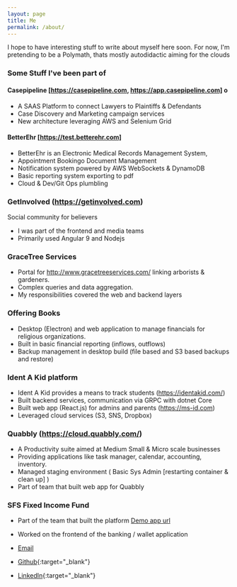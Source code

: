 ```yaml
---
layout: page
title: Me
permalink: /about/
---
```

I hope to have interesting stuff to write about myself here soon.
For now, I'm pretending to be a Polymath, thats mostly autodidactic aiming for the clouds


### Some Stuff I've been part of

#### Casepipeline [https://casepipeline.com, https://app.casepipeline.com] o
- A SAAS Platform to connect Lawyers to Plaintiffs & Defendants
- Case Discovery and Marketing campaign services 
- New architecture leveraging AWS and Selenium Grid
    
#### BetterEhr [https://test.betterehr.com]
- BetterEhr is an Electronic Medical Records Management System,
- Appointment Bookingo Document Management 
- Notification system powered by AWS WebSockets & DynamoDB
- Basic reporting system exporting to pdf
- Cloud & Dev/Git Ops plumbling
  
  
### GetInvolved (https://getinvolved.com)
Social community for believers
- I was part of the frontend and media teams
- Primarily used Angular 9 and Nodejs


### GraceTree Services
- Portal for http://www.gracetreeservices.com/ linking arborists & gardeners.
- Complex queries and data aggregation.
- My responsibilities covered the web and backend layers


### Offering Books
- Desktop (Electron) and web application to manage financials for religious organizations.
- Built in basic financial reporting (inflows, outflows)
- Backup management in desktop build (file based and S3 based backups and restore)


### Ident A Kid platform 
- Ident A Kid provides a means to track students (https://identakid.com/)
- Built backend services, communication via GRPC with dotnet Core
- Built web app (React.js) for admins and parents (https://ms-id.com)
- Leveraged cloud services (S3, SNS, Dropbox)


### Quabbly (https://cloud.quabbly.com/)
- A Productivity suite aimed at Medium Small & Micro scale businesses
- Providing applications like task manager, calendar, accounting, inventory.
- Managed staging environment ( Basic Sys Admin [restarting container & clean up] )
- Part of team that built web app for Quabbly

### SFS Fixed Income Fund
- Part of the team that built  the platform [Demo app url](https://sfs-group.herokuapp.com) 
- Worked on the frontend of the banking / wallet application 


- [Email](mailto:2019devacct@gmail.com)
- [Github](https://github.com/oneeyedsunday){:target="_blank"}
- [LinkedIn](https://www.linkedin.com/in/idiakose-osemudiame-sunday-421814130/){:target="_blank"}